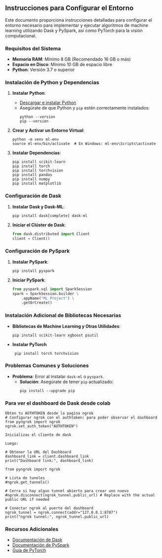 ## Instrucciones para Configurar el Entorno

Este documento proporciona instrucciones detalladas para configurar el entorno necesario para implementar y ejecutar algoritmos de machine learning utilizando Dask y PySpark, así como PyTorch para la visión computacional.

### Requisitos del Sistema

- **Memoria RAM**: Mínimo 8 GB (Recomendado 16 GB o más)
- **Espacio en Disco**: Mínimo 10 GB de espacio libre
- **Python**: Versión 3.7 o superior

### Instalación de Python y Dependencias

1. **Instalar Python**:
   - [Descargar e instalar Python](https://www.python.org/downloads/)
   - Asegúrate de que Python y `pip` estén correctamente instalados:
     ```
     python --version
     pip --version
     ```

2. **Crear y Activar un Entorno Virtual**:
   ```
   python -m venv ml-env
   source ml-env/bin/activate  # En Windows: ml-env\Scripts\activate
   ```

3. **Instalar Dependencias**:
     ```
     pip install scikit-learn
     pip install torch
     pip install torchvision
     pip install pandas
     pip install numpy
     pip install matplotlib
     ```

### Configuración de Dask

1. **Instalar Dask y Dask-ML**:
   ```
   pip install dask[complete] dask-ml
   ```


2. **Iniciar el Clúster de Dask**:
   ```python
   from dask.distributed import Client
   client = Client()
   ```

### Configuración de PySpark

1. **Instalar PySpark**:
   ```
   pip install pyspark
   ```

2. **Iniciar PySpark**:
   ```python
   from pyspark.sql import SparkSession
   spark = SparkSession.builder \
       .appName("ML Project") \
       .getOrCreate()
   ```

### Instalación Adicional de Bibliotecas Necesarias

- **Bibliotecas de Machine Learning y Otras Utilidades**:
  ```
  pip install scikit-learn xgboost psutil
  ```
- **Instalar PyTorch**
  ```
   pip install torch torchvision
   ```
### Problemas Comunes y Soluciones

- **Problema**: Error al instalar `dask-ml` o `pyspark`.
  - **Solución**: Asegúrate de tener `pip` actualizado:
    ```
    pip install --upgrade pip
    ```
### Para ver el dashboard de Dask desde colab 
 ```
Obten tu AUTHTOKEN desde la pagina ngrok
# Configurar ngrok con el authtoken: para poder observar el dashboard
from pyngrok import ngrok
ngrok.set_auth_token("AUTHTOKEN")

Inicializas el cliente de dask

Luego:

# Obtener la URL del Dashboard
dashboard_link = client.dashboard_link
print("Dashboard link:", dashboard_link)

from pyngrok import ngrok

# Lista de tuneles
#ngrok.get_tunnels()

# Cerra si hay algun tunnel abierto para crear uno nuevo
#ngrok.disconnect(ngrok_tunnel.public_url) # Replace with the actual public URL if needed

# Conectar ngrok al puerto del dashboard
ngrok_tunnel = ngrok.connect(addr="127.0.0.1:8787")
print("ngrok tunnel:", ngrok_tunnel.public_url)
```
### Recursos Adicionales

- [Documentación de Dask](https://dask.pydata.org/en/latest/install.html)
- [Documentación de PySpark](https://spark.apache.org/docs/latest/api/python/index.html)
- [Guía de PyTorch](https://pytorch.org/get-started/locally/#windows-python)


